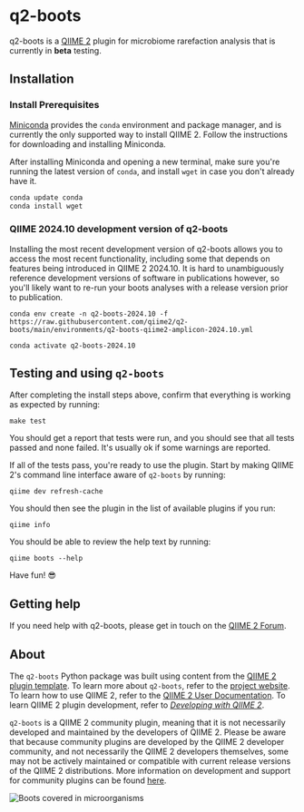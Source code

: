 # q2-boots

q2-boots is a [QIIME 2](https://qiime2.org) plugin for microbiome rarefaction analysis that is currently in **beta** testing.

## Installation

### Install Prerequisites

[Miniconda](https://conda.io/miniconda.html) provides the `conda` environment and package manager, and is currently the only supported way to install QIIME 2.
Follow the instructions for downloading and installing Miniconda.

After installing Miniconda and opening a new terminal, make sure you're running the latest version of `conda`, and install `wget` in case you don't already have it.

```bash
conda update conda
conda install wget
```

### QIIME 2024.10 development version of q2-boots

Installing the most recent development version of q2-boots allows you to access the most recent functionality, including some that depends on features being introduced in QIIME 2 2024.10.
It is hard to unambiguously reference development versions of software in publications however, so you'll likely want to re-run your boots analyses with a release version prior to publication.

```shell
conda env create -n q2-boots-2024.10 -f https://raw.githubusercontent.com/qiime2/q2-boots/main/environments/q2-boots-qiime2-amplicon-2024.10.yml
```

```shell
conda activate q2-boots-2024.10
```

## Testing and using `q2-boots`

After completing the install steps above, confirm that everything is working as expected by running:

```shell
make test
```

You should get a report that tests were run, and you should see that all tests passed and none failed.
It's usually ok if some warnings are reported.

If all of the tests pass, you're ready to use the plugin.
Start by making QIIME 2's command line interface aware of `q2-boots` by running:

```shell
qiime dev refresh-cache
```

You should then see the plugin in the list of available plugins if you run:

```shell
qiime info
```

You should be able to review the help text by running:

```shell
qiime boots --help
```

Have fun! 😎

## Getting help

If you need help with q2-boots, please get in touch on the [QIIME 2 Forum](https://forum.qiime2.org).

## About

The `q2-boots` Python package was built using content from the [QIIME 2 plugin template](https://develop.qiime2.org/en/latest/plugins/tutorials/create-from-template.html).
To learn more about `q2-boots`, refer to the [project website](https://github.com/qiime2/q2-boots).
To learn how to use QIIME 2, refer to the [QIIME 2 User Documentation](https://docs.qiime2.org).
To learn QIIME 2 plugin development, refer to [*Developing with QIIME 2*](https://develop.qiime2.org).

`q2-boots` is a QIIME 2 community plugin, meaning that it is not necessarily developed and maintained by the developers of QIIME 2.
Please be aware that because community plugins are developed by the QIIME 2 developer community, and not necessarily the QIIME 2 developers themselves, some may not be actively maintained or compatible with current release versions of the QIIME 2 distributions.
More information on development and support for community plugins can be found [here](https://library.qiime2.org).

![Boots covered in microorganisms](./images/q2-boots-ai-art.png)